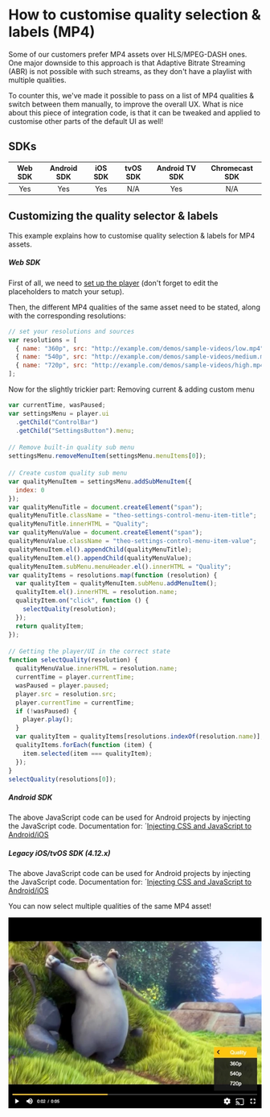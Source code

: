 # How to customise quality selection & labels (MP4)

Some of our customers prefer MP4 assets over HLS/MPEG-DASH ones. One major downside to this approach is that Adaptive Bitrate Streaming (ABR) is not possible with such streams, as they don't have a playlist with multiple qualities.

To counter this, we've made it possible to pass on a list of MP4 qualities & switch between them manually, to improve the overall UX. What is nice about this piece of integration code, is that it can be tweaked and applied to customise other parts of the default UI as well!

## SDKs

| Web SDK | Android SDK | iOS SDK | tvOS SDK | Android TV SDK | Chromecast SDK |
| :-----: | :---------: | :-----: | :------: | :------------: | :------------: |
|   Yes   |     Yes     |   Yes   |   N/A    |      Yes       |      N/A       |

## Customizing the quality selector & labels

This example explains how to customise quality selection & labels for MP4 assets.

##### Web SDK

First of all, we need to [set up the player](./00-getting-started.mdx) (don't forget to edit the placeholders to match your setup).

Then, the different MP4 qualities of the same asset need to be stated, along with the corresponding resolutions:

```js
// set your resolutions and sources
var resolutions = [
  { name: "360p", src: "http://example.com/demos/sample-videos/low.mp4" },
  { name: "540p", src: "http://example.com/demos/sample-videos/medium.mp4" },
  { name: "720p", src: "http://example.com/demos/sample-videos/high.mp4" }
];
```

Now for the slightly trickier part: Removing current & adding custom menu

```js
var currentTime, wasPaused;
var settingsMenu = player.ui
  .getChild("ControlBar")
  .getChild("SettingsButton").menu;

// Remove built-in quality sub menu
settingsMenu.removeMenuItem(settingsMenu.menuItems[0]);

// Create custom quality sub menu
var qualityMenuItem = settingsMenu.addSubMenuItem({
  index: 0
});
var qualityMenuTitle = document.createElement("span");
qualityMenuTitle.className = "theo-settings-control-menu-item-title";
qualityMenuTitle.innerHTML = "Quality";
var qualityMenuValue = document.createElement("span");
qualityMenuValue.className = "theo-settings-control-menu-item-value";
qualityMenuItem.el().appendChild(qualityMenuTitle);
qualityMenuItem.el().appendChild(qualityMenuValue);
qualityMenuItem.subMenu.menuHeader.el().innerHTML = "Quality";
var qualityItems = resolutions.map(function (resolution) {
  var qualityItem = qualityMenuItem.subMenu.addMenuItem();
  qualityItem.el().innerHTML = resolution.name;
  qualityItem.on("click", function () {
    selectQuality(resolution);
  });
  return qualityItem;
});

// Getting the player/UI in the correct state
function selectQuality(resolution) {
  qualityMenuValue.innerHTML = resolution.name;
  currentTime = player.currentTime;
  wasPaused = player.paused;
  player.src = resolution.src;
  player.currentTime = currentTime;
  if (!wasPaused) {
    player.play();
  }
  var qualityItem = qualityItems[resolutions.indexOf(resolution.name)];
  qualityItems.forEach(function (item) {
    item.selected(item === qualityItem);
  });
}
selectQuality(resolutions[0]);
```

##### Android SDK

The above JavaScript code can be used for Android projects by injecting the JavaScript code.
Documentation for: ´[Injecting CSS and JavaScript to Android/iOS](../../../faq/01-how-to-add-css-or-javascript-files-to-android-ios.md)

##### Legacy iOS/tvOS SDK (4.12.x)

The above JavaScript code can be used for Android projects by injecting the JavaScript code.
Documentation for: ´[Injecting CSS and JavaScript to Android/iOS](../../../faq/01-how-to-add-css-or-javascript-files-to-android-ios.md)

You can now select multiple qualities of the same MP4 asset!

![Customize quality selection](../../../assets/img/customize-quality-selection.png "Customize quality selection")
